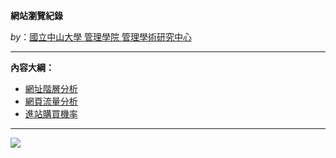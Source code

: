 
**網站瀏覽紀錄**

*by*：[國立中山大學 管理學院 管理學術研究中心](https://bap.cm.nsysu.edu.tw/)

<hr>

**內容大綱：**

* [網址階層分析](https://gtonychuo.github.io/YuSen/0303sunburst.html)
* [網頁流量分析](https://gtonychuo.github.io/YuSen/0303sunburst_2.html)
* [進站購買機率](https://gtonychuo.github.io/YuSen/0303sunburst_3.html)


<hr>

![](http://bap.cm.nsysu.edu.tw/wp-content/uploads/2019/02/cm_nsysu80.png "")